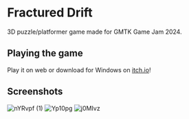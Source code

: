 # Fractured Drift

3D puzzle/platformer game made for GMTK Game Jam 2024.

## Playing the game
Play it on web or download for Windows on [itch.io](https://hotsno.itch.io/fractured-drift)!


## Screenshots
![nYRvpf (1)](https://github.com/user-attachments/assets/ce2629a3-db9b-4c8b-a689-441fbfb53dea)
![Yp10pg](https://github.com/user-attachments/assets/00484c72-9f76-44f9-a7bb-da25492373ee)
![j0MIvz](https://github.com/user-attachments/assets/4e946da0-fe8d-437f-a355-c82ca5162fd9)
